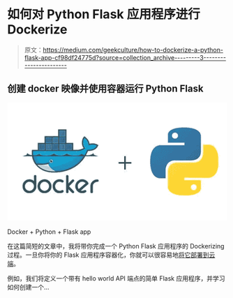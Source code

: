 # 如何对 Python Flask 应用程序进行 Dockerize

> 原文：<https://medium.com/geekculture/how-to-dockerize-a-python-flask-app-cf98df24775d?source=collection_archive---------3----------------------->

## 创建 docker 映像并使用容器运行 Python Flask

![](img/2393a4e5776419e3d6ebf5df0acaca50.png)

Docker + Python + Flask app

在这篇简短的文章中，我将带你完成一个 Python Flask 应用程序的 Dockerizing 过程。一旦你将你的 Flask 应用程序容器化，你就可以很容易地[将它部署到云端](/geekculture/deploying-python-flask-app-as-a-docker-image-to-google-cloud-dd0bdfef3735)。

例如，我们将定义一个带有 hello world API 端点的简单 Flask 应用程序，并学习如何创建一个…